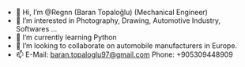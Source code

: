 - 👋 Hi, I’m @Regnn (Baran Topaloğlu) (Mechanical Engineer)
- 👀 I’m interested in Photography, Drawing, Automotive Industry, Softwares ...
- 🌱 I’m currently learning Python
- 💞️ I’m looking to collaborate on automobile manufacturers in Europe. 
- 📫 E-Mail: baran.topaloglu97@gmail.com 
       Phone: +905309448909
